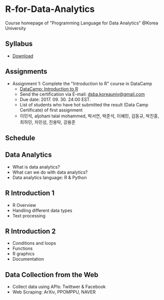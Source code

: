 # R-for-Data-Analytics
Course homepage of "Programming Language for Data Analytics" @Korea University

## Syllabus
* [Download](https://www.dropbox.com/s/d7h3n29c5ntbdp8/2017_2_Program%20Language%20for%20Data%20Analytics.pdf?dl=0)

## Assignments
* Assignment 1: Complete the "Introduction to R" course in DataCamp
  * [DataCamp: Introduction to R](https://www.datacamp.com/courses/free-introduction-to-r)
  * Send the certification via E-mail: dsba.koreauniv@gmail.com
  * Due date: 2017. 09. 30. 24:00 EST.
  * List of students who have hot submitted the result (Data Camp Certificate) of first assignment
  * 이민석, aljohani talal mohammed, 박서연, 박준석, 이혜민, 김동규, 박진홍, 최하민, 차민성, 진용탁, 강용준

## Schedule

## Data Analytics
* What is data analytics?
* What can we do with data analytics?
* Data analytics language: R & Python
  
## R Introduction 1
* R Overview
* Handling different data types
* Text processing
  
## R Introduction 2
* Conditions and loops
* Functions
* R graphics
* Documentation

## Data Collection from the Web
* Collect data using APIs: Twittwer & Facebook
* Web Scraping: ArXiv, PPOMPPU, NAVER
